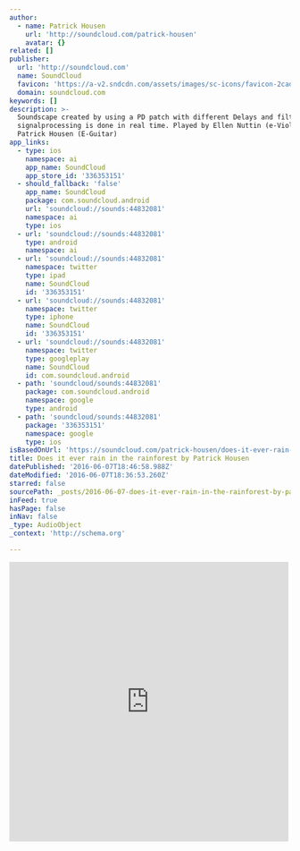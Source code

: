 ```yaml
---
author:
  - name: Patrick Housen
    url: 'http://soundcloud.com/patrick-housen'
    avatar: {}
related: []
publisher:
  url: 'http://soundcloud.com'
  name: SoundCloud
  favicon: 'https://a-v2.sndcdn.com/assets/images/sc-icons/favicon-2cadd14b.ico'
  domain: soundcloud.com
keywords: []
description: >-
  Soundscape created by using a PD patch with different Delays and filters. All
  signalprocessing is done in real time. Played by Ellen Nuttin (e-Violin) en
  Patrick Housen (E-Guitar)
app_links:
  - type: ios
    namespace: ai
    app_name: SoundCloud
    app_store_id: '336353151'
  - should_fallback: 'false'
    app_name: SoundCloud
    package: com.soundcloud.android
    url: 'soundcloud://sounds:44832081'
    namespace: ai
    type: ios
  - url: 'soundcloud://sounds:44832081'
    type: android
    namespace: ai
  - url: 'soundcloud://sounds:44832081'
    namespace: twitter
    type: ipad
    name: SoundCloud
    id: '336353151'
  - url: 'soundcloud://sounds:44832081'
    namespace: twitter
    type: iphone
    name: SoundCloud
    id: '336353151'
  - url: 'soundcloud://sounds:44832081'
    namespace: twitter
    type: googleplay
    name: SoundCloud
    id: com.soundcloud.android
  - path: 'soundcloud/sounds:44832081'
    package: com.soundcloud.android
    namespace: google
    type: android
  - path: 'soundcloud/sounds:44832081'
    package: '336353151'
    namespace: google
    type: ios
isBasedOnUrl: 'https://soundcloud.com/patrick-housen/does-it-ever-rain-in-the'
title: Does it ever rain in the rainforest by Patrick Housen
datePublished: '2016-06-07T18:46:58.988Z'
dateModified: '2016-06-07T18:36:53.260Z'
starred: false
sourcePath: _posts/2016-06-07-does-it-ever-rain-in-the-rainforest-by-patrick-housen.md
inFeed: true
hasPage: false
inNav: false
_type: AudioObject
_context: 'http://schema.org'

---
```

<iframe src="https://cdn.embedly.com/widgets/media.html?src=https%3A%2F%2Fw.soundcloud.com%2Fplayer%2F%3Fvisual%3Dtrue%26url%3Dhttp%253A%252F%252Fapi.soundcloud.com%252Ftracks%252F44832081%26show_artwork%3Dtrue&amp;url=https%3A%2F%2Fsoundcloud.com%2Fpatrick-housen%2Fdoes-it-ever-rain-in-the&amp;image=http%3A%2F%2Fa1.sndcdn.com%2Fimages%2Ffb_placeholder.png%3F1465314307&amp;key=b7d04c9b404c499eba89ee7072e1c4f7&amp;type=text%2Fhtml&amp;schema=soundcloud" width="500" height="500" scrolling="no" frameborder="0" allowfullscreen="" style=""></iframe>